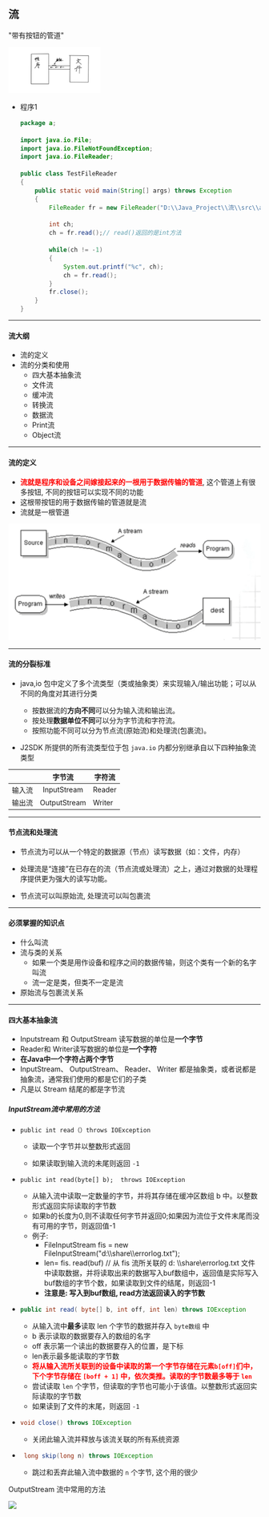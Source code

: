## 流

 "带有按钮的管道"

<img src="img/流的形象比喻.png" style="zoom:18%;" />



- 程序1

  ```java
  package a;
  
  import java.io.File;
  import java.io.FileNotFoundException;
  import java.io.FileReader;
  
  public class TestFileReader
  {
      public static void main(String[] args) throws Exception
      {
          FileReader fr = new FileReader("D:\\Java_Project\\流\\src\\a\\TestFileReader.java");;
  
          int ch;
          ch = fr.read();// read()返回的是int方法
  
          while(ch != -1)
          {
              System.out.printf("%c", ch);
              ch = fr.read();
          }
          fr.close();
      }
  }
  ```

---

#### 流大纲

- 流的定义
- 流的分类和使用
  - 四大基本抽象流
  - 文件流
  - 缓冲流
  - 转换流
  - 数据流
  - Print流
  - Object流

---

#### 流的定义

- <strong style="color:red;">流就是程序和设备之间嫁接起来的一根用于数据传输的管道</strong>, 这个管道上有很多按钮, 不同的按钮可以实现不同的功能
- 这根带按钮的用于数据传输的管道就是流
- 流就是一根管道

<img src="img/流示意图.png" style="zoom:60%;" />

---

#### 流的分裂标准

- java,io 包中定义了多个流类型（类或抽象类）来实现输入/输出功能；可以从不同的角度对其进行分类
  - 按数据流的**方向不同**可以分为输入流和输出流。
  - 按处理**数据单位不同**可以分为字节流和字符流。
  - 按照功能不同可以分为节点流(原始流)和处理流(包裹流)。

- J2SDK 所提供的所有流类型位于包 `java.io` 内都分别继承自以下四种抽象流类型

  

|        |    字节流    | 字符流 |
| -----: | :----------: | ------ |
| 输入流 | InputStream  | Reader |
| 输出流 | OutputStream | Writer |

---

#### 节点流和处理流

- 节点流为可以从一个特定的数据源（节点）读写数据（如：文件，内存）

- 处理流是“连接”在已存在的流（节点流或处理流）之上，通过对数据的处理程序提供更为强大的读写功能。

- 节点流可以叫原始流, 处理流可以叫包裹流

---

#### 必须掌握的知识点

- 什么叫流
- 流与类的关系
  - 如果一个类是用作设备和程序之间的数据传输，则这个类有一个新的名字叫流
  - 流一定是类，但类不一定是流
- 原始流与包裹流关系

---

#### 四大基本抽象流

- Inputstream 和 OutputStream 读写数据的单位是**一个字节**
- Reader和 Writer读写数据的单位是**一个字符**
- **在Java中一个字符占两个字节**
- InputStream、 OutputStream、 Reader、 Writer 都是抽象类，或者说都是抽象流，通常我们使用的都是它们的子类
- 凡是以 Stream 结尾的都是字节流



##### InputStream流中常用的方法

- ```
  public int read（）throws IOException
  ```

  - 读取一个字节并以整数形式返回

  - 如果读取到输入流的未尾则返回 `-1`

    

- ```
  public int read(byte[] b);  throws IOException
  ```

  - 从输入流中读取一定数量的字节，并将其存储在缓冲区数组 b 中。以整数形式返回实际读取的字节数
  - 如果b的长度为0,则不读取任何字节并返回0;如果因为流位于文件末尾而没有可用的字节，则返回值-1
  - 例子:
    - FileInputStream fis = new FilelnputStream("d:\\\share\\\errorlog.txt");
    - len= fis. read(buf) // 从 fis 流所关联的 d: \\\share\\errorlog.txt 文件中读取数据，并将读取出来的数据写入buf数组中，返回值是实际写入buf数组的字节个数，如果读取到文件的结尾，则返回-1
    - **注意是: 写入到buf数组, read方法返回读入的字节数**



- ```java
  public int read( byte[] b, int off, int len) throws IOException
  ```

  - 从输入流中**最多**读取 len 个字节的数据并存入 `byte数组` 中
  - b 表示读取的数据要存入的数组的名字
  - off 表示第一个读出的数据要存入的位置，是下标
  - len表示最多能读取的字节数
  - <strong style="color:red;">将从输入流所关联到的设备中读取的第一个字节存储在元素`b[off]`们中，下个字节存储在 `[boff + 1]` 中，依次类推。读取的字节数最多等于 `len `</strong>
  - 尝试读取 `len` 个字节，但读取的字节也可能小于该值。以整数形式返回实际读取的字节数
  - 如果读到了文件的末尾，则返回 `-1`



- ```java
  void close() throws IOException
  ```

  - 关闭此输入流并释放与该流关联的所有系统资源



- ```java
   long skip(long n) throws IOException
  ```

  - 跳过和丢弃此输入流中数据的 `n` 个字节, 这个用的很少



OutputStream 流中常用的方法

![](img/OutputStream流中常用额方法.png)







